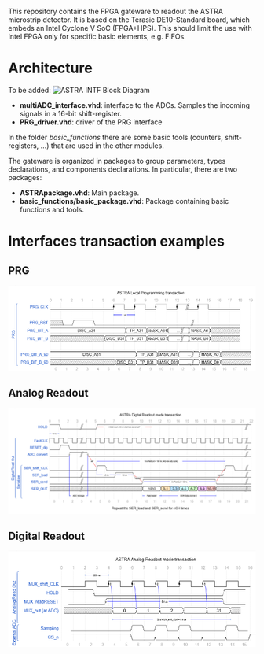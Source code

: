 This repository contains the FPGA gateware to readout the ASTRA microstrip detector. It is based on the Terasic DE10-Standard board, which embeds an Intel Cyclone V SoC (FPGA+HPS). This should limit the use with Intel FPGA only for specific basic elements, e.g. FIFOs.

# Architecture

To be added: ![ASTRA INTF Block Diagram](./doc/img/.png)

- **multiADC_interface.vhd**: interface to the ADCs. Samples the incoming signals in a 16-bit shift-register.
- **PRG_driver.vhd**: driver of the PRG interface

In the folder *basic_functions* there are some basic tools (counters, shift-registers, ...) that are used in the other modules.


The gateware is organized in packages to group parameters, types declarations, and components declarations. In particular, there are two packages:

- **ASTRApackage.vhd**: Main package.
- **basic_functions/basic_package.vhd**: Package containing basic functions and tools.

# Interfaces transaction examples

## PRG
![PRG Interface transaction](./doc/img/PRG_transaction.png)

## Analog Readout
![Analog Readout transaction](./doc/img/Digital_transaction.png)

## Digital Readout
![Digital Readout transaction](./doc/img/Analog_transaction.png)